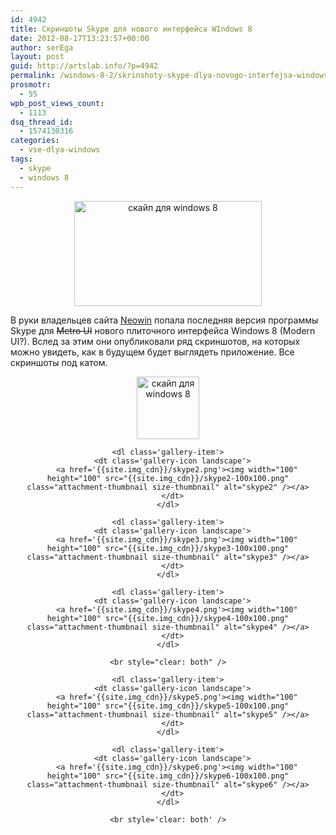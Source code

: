 ```yaml
---
id: 4942
title: Скриншоты Skype для нового интерфейса WIndows 8
date: 2012-08-17T13:23:57+00:00
author: serEga
layout: post
guid: http://artslab.info/?p=4942
permalink: /windows-8-2/skrinshoty-skype-dlya-novogo-interfejsa-windows-8/
prosmotr:
  - 55
wpb_post_views_count:
  - 1113
dsq_thread_id:
  - 1574130316
categories:
  - vse-dlya-windows
tags:
  - skype
  - windows 8
---
```

<center>
  <a href="{{site.img_cdn}}/skype1.png"><img src="{{site.img_cdn}}/skype1-300x168.png" alt="скайп для windows 8" title="skype1" width="300" height="168" class="aligncenter size-medium wp-image-4945" srcset="{{site.img_cdn}}/skype1-300x168.png 300w, {{site.img_cdn}}/skype1.png 1024w" sizes="(max-width: 300px) 100vw, 300px" /></a>
</center>

В руки владельцев сайта [Neowin](http://www.neowin.net/news/skype-for-metro-leaks-we-go-hands-on) попала последняя версия программы Skype для <del datetime="2012-08-17T10:00:21+00:00">Metro UI</del> нового плиточного интерфейса Windows 8 (Modern UI?). Вслед за этим они опубликовали ряд скриншотов, на которых можно увидеть, как в будущем будет выглядеть приложение. Все скриншоты под катом.

<!--more-->





<center>
  <div id='gallery-10' class='gallery galleryid-4942 gallery-columns-4 gallery-size-thumbnail'>
    <dl class='gallery-item'>
      <dt class='gallery-icon landscape'>
        <a href='{{site.img_cdn}}/skype1.png'><img width="100" height="100" src="{{site.img_cdn}}/skype1-100x100.png" class="attachment-thumbnail size-thumbnail" alt="скайп для windows 8" srcset="{{site.img_cdn}}/skype1-100x100.png 100w, {{site.img_cdn}}/skype1-150x150.png 150w" sizes="(max-width: 100px) 100vw, 100px" /></a>
      </dt>
    </dl>

    <dl class='gallery-item'>
      <dt class='gallery-icon landscape'>
        <a href='{{site.img_cdn}}/skype2.png'><img width="100" height="100" src="{{site.img_cdn}}/skype2-100x100.png" class="attachment-thumbnail size-thumbnail" alt="skype2" /></a>
      </dt>
    </dl>

    <dl class='gallery-item'>
      <dt class='gallery-icon landscape'>
        <a href='{{site.img_cdn}}/skype3.png'><img width="100" height="100" src="{{site.img_cdn}}/skype3-100x100.png" class="attachment-thumbnail size-thumbnail" alt="skype3" /></a>
      </dt>
    </dl>

    <dl class='gallery-item'>
      <dt class='gallery-icon landscape'>
        <a href='{{site.img_cdn}}/skype4.png'><img width="100" height="100" src="{{site.img_cdn}}/skype4-100x100.png" class="attachment-thumbnail size-thumbnail" alt="skype4" /></a>
      </dt>
    </dl>

    <br style="clear: both" />

    <dl class='gallery-item'>
      <dt class='gallery-icon landscape'>
        <a href='{{site.img_cdn}}/skype5.png'><img width="100" height="100" src="{{site.img_cdn}}/skype5-100x100.png" class="attachment-thumbnail size-thumbnail" alt="skype5" /></a>
      </dt>
    </dl>

    <dl class='gallery-item'>
      <dt class='gallery-icon landscape'>
        <a href='{{site.img_cdn}}/skype6.png'><img width="100" height="100" src="{{site.img_cdn}}/skype6-100x100.png" class="attachment-thumbnail size-thumbnail" alt="skype6" /></a>
      </dt>
    </dl>

    <br style='clear: both' />
  </div>
</center>
